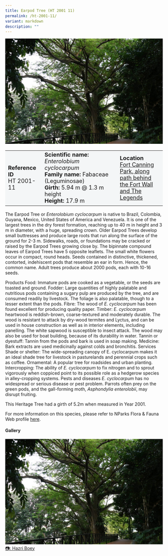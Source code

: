 ```yaml
---
title: Earpod Tree (HT 2001 11)
permalink: /ht-2001-11/
variant: markdown
description: ""
---
```

<div class="isomer-image-wrapper">
<img src="/images/Heritage_trees_photos/entcyc_ht2001-11_habit.jpg">
</div><table style="minWidth: 100px; font-size: 18px; background: #F4F6F7">
<tbody><tr>
<td rowspan="1" colspan="1">
<strong>Reference ID</strong>
<br>HT 2001-11
</td>
<td rowspan="1" colspan="1">
	<strong>Scientific name:</strong> <em>Enterolobium cyclocarpum</em>
<br><strong>Family name: </strong>Fabaceae (Leguminosae)
<br><strong>Girth: </strong>5.94 m @ 1.3 m height
<br><strong>Height: </strong>17.9  m
</td>
<td rowspan="1" colspan="1">
<strong>Location</strong><a href="https://www.onemap.gov.sg/?lat=1.2951919999973902&amp;lng=103.84506600000279">
 <br>Fort Canning Park, along<br>path behind the Fort Wall<br>and The Legends</a>
</td>
</tr>
</tbody>
</table>
<p>The Earpod Tree or <em>Enterolobium cyclocarpum</em> is native to Brazil, Colombia, Guyana, Mexico, United States of America and Venezuela. It is one of the largest trees in the dry forest formation, reaching up to 40 m in height and 3 m in diameter, with a huge, spreading crown. Older Earpod Trees develop small buttresses and produce large roots that run along the surface of the ground for 2-3 m. Sidewalks, roads, or foundations may be cracked or raised by the Earpod Trees growing close by. The bipinnate compound leaves of Earpod Trees have 5 opposite leaflets. The small white flowers occur in compact, round heads. Seeds contained in distinctive, thickened, contorted, indehiscent pods that resemble an ear in form. Hence, the common name. Adult trees produce about 2000 pods, each with 10-16 seeds.</p>
  
<p>Products Food: Immature pods are cooked as a vegetable, or the seeds are toasted and ground. Fodder: Large quantities of highly palatable and nutritious pods containing a sugary pulp are produced by the tree, and are consumed readily by livestock. The foliage is also palatable, though to a lesser extent than the pods. Fibre: The wood of <em>E. cyclocarpum</em> has been found excellent for producing quality paper. Timber: <em>E. cyclocarpum</em> heartwood is reddish-brown, coarse-textured and moderately durable. The wood is resistant to attack by dry-wood termites and Lyctus, and can be used in house construction as well as in interior elements, including panelling. The white sapwood is susceptible to insect attack. The wood may also be used for boat building, because of its durability in water. Tannin or dyestuff: Tannin from the pods and bark is used in soap making. Medicine: Bark extracts are used medicinally against colds and bronchitis. Services Shade or shelter: The wide-spreading canopy of E. cyclocarpum makes it an ideal shade tree for livestock in pasturelands and perennial crops such as coffee. Ornamental: A popular tree for roadsides and urban planting. Intercropping: The ability of <em>E. cyclocarpum</em> to fix nitrogen and to sprout vigorously when coppiced point to its possible role as a hedgerow species in alley-cropping systems. Pests and diseases <em>E. cyclocarpum</em> has no widespread or serious disease or pest problem. Parrots often prey on the green pods, and the gall-forming moth, <em>Asphondylia enterolobii</em>, may disrupt fruiting. 

</p><p>This Heritage Tree had a girth of 5.2m when measured in Year 2001.</p>

<p>For more information on this species, please refer to NParks Flora &amp; Fauna Web profile <a href="https://www.nparks.gov.sg/florafaunaweb/flora/2/8/2877">here</a>.</p>

<h4><b>Gallery</b></h4>
<div class="isomer-card-grid">
<a href="/images/Heritage_trees_photos/entcyc_ht2001-11_habit.jpg" class="isomer-card">
<div class="isomer-card-image">
<div class="isomer-image-wrapper"><img src="/images/Heritage_trees_photos/entcyc_ht2001-11_habit.jpg"></div></div>
<div class="isomer-card-body"><div class="isomer-card-description">📷: Hazri Boey</div></div></a><br>
</div>